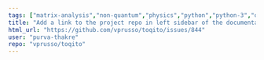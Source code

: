 ```yaml
---
tags: ["matrix-analysis","non-quantum","physics","python","python-3","quantum","quantum-computing","quantum-information","unitaryhack"]
title: "Add a link to the project repo in left sidebar of the documentation"
html_url: "https://github.com/vprusso/toqito/issues/844"
user: "purva-thakre"
repo: "vprusso/toqito"
---
```


